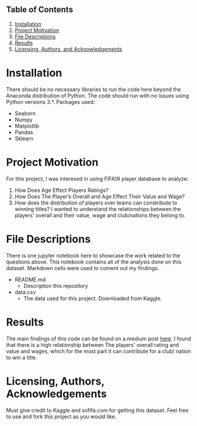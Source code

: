 ## Table of Contents
1. [Installation](#installation)
2. [Project Motivation](#motivation)
3. [File Descriptions](#files)
4. [Results](#results)
5. [Licensing, Authors, and Acknowledgements](#licensing)

# Installation<a name="installation"></a>
There should be no necessary libraries to run the code here beyond the Anaconda distribution of Python. The code should run with no issues using Python versions 3.*.
Packages used:
  * Seaborn
  * Numpy
  * Matplotlib
  * Pandas
  * Sklearn

# Project Motivation<a name="motivation"></a>
For this project, I was interesed in using FIFA19 player database to analyze:
  1. How Does Age Effect Players Ratings?
  2. How Does The Player’s Overall and Age Effect Their Value and Wage?
  3. How does the distribution of players over teams can constribute to winning titles?
I wanted to understand the relationships between the players' overall and their value, wage and club/nations they belong to. 


# File Descriptions<a name="files"></a>
There is one jupyter notebook here to showcase the work related to the questions above. This notebook contains all of the analysis
done on this dataset. Markdown cells were used to coment out my findings.
  - README.md 
    - Description this repository 
  - data.csv
    - The data used for this project. Downloaded from Kaggle.

# Results<a name="results"></a>
The main findings of this code can be found on a medium post [here](https://medium.com/@kalibrahim/fifa19-how-do-you-become-messi-684c585e48b8).
I found that there is a high relationship between The players' overall rating and value and wages, which for the most part it can contribute for a club/ nation to win a title.

# Licensing, Authors, Acknowledgements<a name="licensing"></a>
Must give credit to Kaggle and sofifa.com for getting this dataset. Feel free to use and fork this project as you would like.
